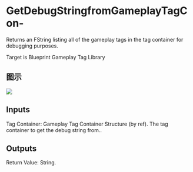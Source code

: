 # GetDebugStringfromGameplayTagCon-

Returns an FString listing all of the gameplay tags in the tag container for debugging purposes.

Target is Blueprint Gameplay Tag Library

## 图示

![]($-20221218-19092241.png)

## Inputs

Tag Container: Gameplay Tag Container Structure (by ref). The tag container to get the debug string from..  

## Outputs

Return Value: String.

